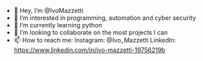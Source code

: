 - 👋 Hey, I’m @IvoMazzetti
- 👀 I’m interested in programming, automation and cyber security
- 🌱 I’m currently learning python
- 💞️ I’m looking to collaborate on the most projects I can
- 📫 How to reach me: 
      Instagram: @Ivo_Mazzetti
      LinkedIn: https://www.linkedin.com/in/ivo-mazzetti-19756219b
